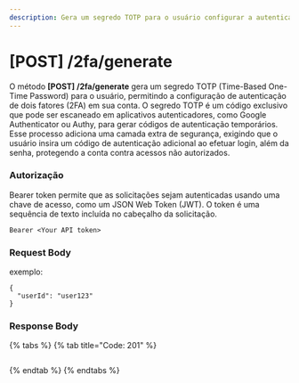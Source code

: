 ```yaml
---
description: Gera um segredo TOTP para o usuário configurar a autenticação de duplo fator.
---
```


# \[POST] /2fa/generate

O método **\[POST] /2fa/generate** gera um segredo TOTP (Time-Based One-Time Password) para o usuário, permitindo a configuração de autenticação de dois fatores (2FA) em sua conta. O segredo TOTP é um código exclusivo que pode ser escaneado em aplicativos autenticadores, como Google Authenticator ou Authy, para gerar códigos de autenticação temporários. Esse processo adiciona uma camada extra de segurança, exigindo que o usuário insira um código de autenticação adicional ao efetuar login, além da senha, protegendo a conta contra acessos não autorizados.

### Autorização

Bearer token permite que as solicitações sejam autenticadas usando uma chave de acesso, como um JSON Web Token (JWT). O token é uma sequência de texto incluída no cabeçalho da solicitação.

```
Bearer <Your API token>
```

### Request Body

exemplo:

```
{
  "userId": "user123"
}
```

### Response Body

{% tabs %}
{% tab title="Code: 201" %}
```
```
{% endtab %}
{% endtabs %}
